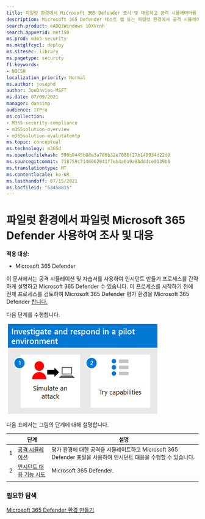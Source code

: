 ```yaml
---
title: 파일럿 환경에서 Microsoft 365 Defender 조사 및 대응하고 공격 시뮬레이터를 사용하여 사용자에게 공격 표면을 감지하고 조사하고 보안 환경을 강화하도록 교육합니다.
description: Microsoft 365 Defender 테스트 랩 또는 파일럿 환경에서 공격 시뮬레이션을 설정하여 사용자에게 장치, ID, 데이터 및 응용 프로그램을 보호하도록 설계된 보안 솔루션을 시도합니다.
search.product: eADQiWindows 10XVcnh
search.appverid: met150
ms.prod: m365-security
ms.mktglfcycl: deploy
ms.sitesec: library
ms.pagetype: security
f1.keywords:
- NOCSH
localization_priority: Normal
ms.author: josephd
author: JoeDavies-MSFT
ms.date: 07/09/2021
manager: dansimp
audience: ITPro
ms.collection:
- M365-security-compliance
- m365solution-overview
- m365solution-evalutatemtp
ms.topic: conceptual
ms.technology: m365d
ms.openlocfilehash: 590b9445b08e3a786b32e7086f27b140934d22d0
ms.sourcegitcommit: 718759c7146062841f7eb4a0a9a8bdddce0139b0
ms.translationtype: MT
ms.contentlocale: ko-KR
ms.lasthandoff: 07/15/2021
ms.locfileid: "53458815"
---
```

# <a name="investigate-and-respond-using-microsoft-365-defender-in-a-pilot-environment"></a>파일럿 환경에서 파일럿 Microsoft 365 Defender 사용하여 조사 및 대응

**적용 대상:**
- Microsoft 365 Defender

이 문서에서는 공격 시뮬레이션 및 자습서를 사용하여 인시던트 만들기 프로세스를 간략하게 설명하고 Microsoft 365 Defender 수 있습니다. 이 프로세스를 시작하기 전에 전체 프로세스를 검토하여 Microsoft 365 Defender [](eval-overview.md) 평가 환경을 Microsoft 365 Defender [합니다.](eval-create-eval-environment.md)

다음 단계를 수행합니다.

![Microsoft 365 Defender 평가 환경에서 시뮬레이트된 인시던트 대응을 수행하기 위한 단계](../../media/eval-defender-investigate-respond/eval-defender-eval-investigate-respond-steps.png)

다음 표에서는 그림의 단계에 대해 설명합니다.

| |단계  |설명  |
|---------|---------|---------|
|1|[공격 시뮬레이션](eval-defender-investigate-respond-simulate-attack.md)     |   평가 환경에 대한 공격을 시뮬레이트하고 Microsoft 365 Defender 포털을 사용하여 인시던트 대응을 수행할 수 있습니다.      |
|2 |[인시던트 대응 기능 시도 ](eval-defender-investigate-respond-additional.md)    |    Microsoft 365 Defender.     |
||||

### <a name="navigation-you-may-need"></a>필요한 탐색

[Microsoft 365 Defender 환경 만들기](eval-create-eval-environment.md)
